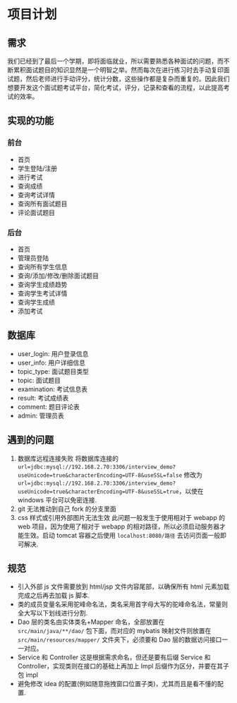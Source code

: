 # 项目计划

## 需求
我们已经到了最后一个学期，即将面临就业，所以需要熟悉各种面试的问题，而不断累积面试题目的知识显然是一个明智之举。然而每次在进行练习时去手动复印面试题，然后老师进行手动评分，统计分数，这些操作都是复杂而重复的。因此我们想要开发这个面试题考试平台，简化考试，评分，记录和查看的流程，以此提高考试的效率。

## 实现的功能
### 前台
- 首页
- 学生登陆/注册
- 进行考试
- 查询成绩
- 查询考试详情
- 查询所有面试题目
- 评论面试题目

### 后台
- 首页
- 管理员登陆
- 查询所有学生信息
- 查询/添加/修改/删除面试题目
- 查询学生成绩趋势
- 查询学生考试详情
- 查询学生成绩
- 添加考试

## 数据库
- user_login: 用户登录信息
- user_info: 用户详细信息
- topic_type: 面试题目类型
- topic: 面试题目
- examination: 考试信息表
- result: 考试成绩表
- comment: 题目评论表
- admin: 管理员表

## 遇到的问题
1. 数据库远程连接失败
	将数据库连接的 `url=jdbc:mysql://192.168.2.70:3306/interview_demo?useUnicode=true&characterEncoding=UTF-8&useSSL=false` 修改为 
`url=jdbc:mysql://192.168.2.70:3306/interview_demo?useUnicode=true&characterEncoding=UTF-8&useSSL=true`，以使在 windows 平台可以免密连接.
2. git 无法推动到自己 fork 的分支里面
3. css 样式或引用外部图片无法生效
	此问题一般发生于使用相对于 webapp 的 web 项目，因为使用了相对于 webapp 的相对路径，所以必须启动服务器才能生效。启动 tomcat 容器之后使用 `localhost:8080/路径` 去访问页面一般即可解决.

## 规范
- 引入外部 js 文件需要放到 html/jsp 文件内容尾部，以确保所有 html 元素加载完成之后再去加载 js 脚本.
- 类的成员变量名采用驼峰命名法，类名采用首字母大写的驼峰命名法，常量则全大写以下划线进行分割.
- Dao 层的类名由实体类名+Mapper 命名，全部放置在 `src/main/java/**/dao/` 包下面，而对应的 mybatis 映射文件则放置在 `src/main/resources/mapper/` 文件夹下，必须要和 Dao 层的数据访问接口一一对应。
- Service 和 Controller 这是根据需求命名，但还是要有后缀 Service 和 Controller，实现类则在接口的基础上再加上 Impl 后缀作为区分，并要在其子包 impl
- 避免修改 idea 的配置(例如随意拖拽窗口位置子类)，尤其而且是看不懂的配置.